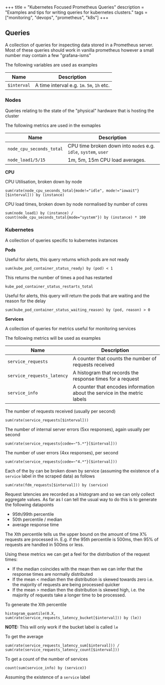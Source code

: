 +++
title = "Kubernetes Focused Prometheus Queries"
description = "Examples and tips for writing queries for kubernetes clusters."
tags = ["monitoring", "devops", "prometheus", "k8s"]
+++

## Queries

A collection of queries for inspecting data stored in a Prometheus server. Most
of these queries should work in vanilla prometheus however a small number may
contain a few "grafana-isms"

The following variables are used as examples

| Name      | Description                          |
|-|-|
| `$interval` | A time interval e.g. `1m`. `5m`, `1h` etc. |

### Nodes

Queries relating to the state of the "physical" hardware that is hosting the
cluster

The following metrics are used in the exmaples

| Name                     | Description                                                     |
|--------------------------|-----------------------------------------------------------------|
| `node_cpu_seconds_total` | CPU time broken down into `mode`s e.g. `idle`, `system`, `user` |
| `node_load1/5/15`        | 1m, 5m, 15m CPU load averages.                                  |

**CPU**

CPU Utilisation, broken down by node

```
sum(rate(node_cpu_seconds_total{mode!="idle", mode!="iowait"}[$interval])) by (instance)
```

CPU load times, broken down by node normalised by number of cores

```
sum(node_load1) by (instance) / count(node_cpu_seconds_total{mode="system"}) by (instance) * 100
```

### Kubernetes

A collection of queries specific to kubernetes instances

**Pods**

Useful for alerts, this query returns which pods are not ready

```
sum(kube_pod_container_status_ready) by (pod) < 1
```

This returns the number of times a pod has restarted

```
kube_pod_container_status_restarts_total
```

Useful for alerts, this query will return the pods that are waiting
and the reason for the delay

```
sum(kube_pod_container_status_waiting_reason) by (pod, reason) > 0
```

**Services**

A collection of queries for metrics useful for monitoring services

The following metrics will be used as examples

| Name | Description |
|-|-|
| `service_requests` | A counter that counts the number of requests received                     |
| `service_requests_latency` | A histogram that records the response times for a request                 |
| `service_info`             | A counter that encodes information about the service in the metric labels |


The number of requests received (usually per second)

```
sum(rate(service_requests[$interval]))
```

The number of internal server errors (5xx responses), again usually per second

```
sum(rate(service_requests{code=~"5.*"}[$interval]))
```

The number of user errors (4xx responses), per second

```
sum(rate(service_requests{code=~"4.*"}[$interval]))
```

Each of the by can be broken down by service (assuming the existence of a
`service` label in the scraped data) as follows

```
sum(rate(fdm_requests[$interval])) by (service)
```

Request latencies are recorded as a histogram and so we can only collect
aggregate values. As far as I can tell the usual way to do this is to generate
the following datapoints

- 95th/99th percentile
- 50th percentile / median
- average response time

The Xth percentile tells us the upper bound on the amount of time X% requests
are processed in. E.g. if the 95th percentile is 500ms, then 95% of requests are
handled in 500ms or less.

Using these metrics we can get a feel for the distribution of the request times:

- If the median coincides with the mean then we can infer that the response
  times are normally distributed
- If the mean < median then the distribution is skewed towards zero i.e. the
  majority of requests are being processed quicker
- If the mean > median then the distribution is skewed high, i.e. the majority
  of requests take a longer time to be processed.

To generate the Xth percentile

```
histogram_quantile(0.X, sum(rate(service_requests_latency_bucket[$interval])) by (le))
```

**NOTE:** This will only work if the bucket label is called `le`

To get the average

```
sum(rate(service_requests_latency_sum[$interval])) / sum(rate(service_requests_latency_count[$interval]))
```

To get a count of the number of services

```
count(sum(service_info) by (service))
```

Assuming the existence of a `service` label

